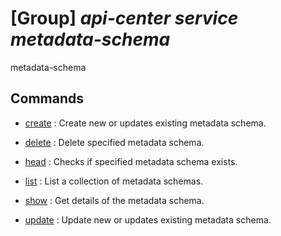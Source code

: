 # [Group] _api-center service metadata-schema_

metadata-schema

## Commands

- [create](/Commands/api-center/service/metadata-schema/_create.md)
: Create new or updates existing metadata schema.

- [delete](/Commands/api-center/service/metadata-schema/_delete.md)
: Delete specified metadata schema.

- [head](/Commands/api-center/service/metadata-schema/_head.md)
: Checks if specified metadata schema exists.

- [list](/Commands/api-center/service/metadata-schema/_list.md)
: List a collection of metadata schemas.

- [show](/Commands/api-center/service/metadata-schema/_show.md)
: Get details of the metadata schema.

- [update](/Commands/api-center/service/metadata-schema/_update.md)
: Update new or updates existing metadata schema.
